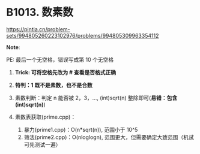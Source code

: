 # B1013. 数素数

https://pintia.cn/problem-sets/994805260223102976/problems/994805309963354112

**Note**:

PE: 最后一个无空格，错误写成第 10 个无空格

1. **Trick: 可将空格先改为 # 查看是否格式正确** 

2. **特判：1 既不是素数，也不是合数**

3. 素数判断：判定 n 能否被 2，3，..., (int)sqrt(n) 整除即可(**易错：包含(int)sqrt(n)**)

4. 素数表获取(prime.cpp)：
    1. 暴力(prime1.cpp)：O(n*sqrt(n)), 范围小于 10^5
    2. 筛法(prime2.cpp)：O(nloglogn), 范围更大，但需要确定大致范围（机试可先测试一遍）

